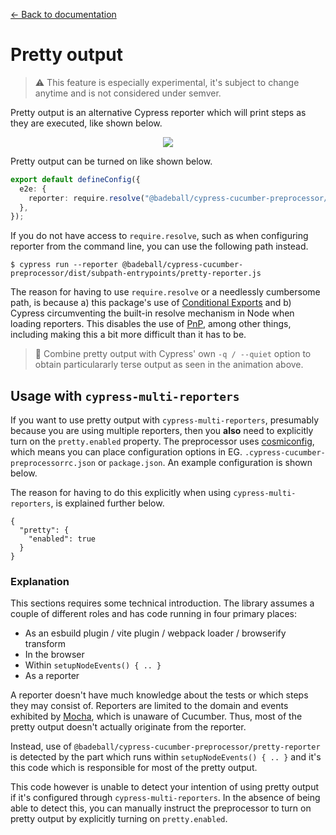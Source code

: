 [← Back to documentation](readme.md)

# Pretty output

> :warning:	This feature is especially experimental, it's subject to change anytime and is not considered under semver.

Pretty output is an alternative Cypress reporter which will print steps as they are executed, like shown below.

<p align="center">
  <img src="https://raw.github.com/badeball/cypress-cucumber-preprocessor/master/docs/pretty.gif" />
</p>

Pretty output can be turned on like shown below.

```ts
export default defineConfig({
  e2e: {
    reporter: require.resolve("@badeball/cypress-cucumber-preprocessor/pretty-reporter")
  },
});
```

If you do not have access to `require.resolve`, such as when configuring reporter from the command line, you can use the following path instead.

```
$ cypress run --reporter @badeball/cypress-cucumber-preprocessor/dist/subpath-entrypoints/pretty-reporter.js
```

The reason for having to use `require.resolve` or a needlessly cumbersome path, is because a) this package's use of [Conditional Exports](https://nodejs.org/api/packages.html#conditional-exports) and b) Cypress circumventing the built-in resolve mechanism in Node when loading reporters. This disables the use of [PnP](https://github.com/cypress-io/cypress/issues/18922), among other things, including making this a bit more difficult than it has to be.

> :pushpin: Combine pretty output with Cypress' own `-q / --quiet` option to obtain particulararly terse output as seen in the animation above.

## Usage with `cypress-multi-reporters`

If you want to use pretty output with `cypress-multi-reporters`, presumably because you are using multiple reporters, then you **also** need to explicitly turn on the `pretty.enabled` property. The preprocessor uses [cosmiconfig](https://github.com/davidtheclark/cosmiconfig), which means you can place configuration options in EG. `.cypress-cucumber-preprocessorrc.json` or `package.json`. An example configuration is shown below.

The reason for having to do this explicitly when using `cypress-multi-reporters`, is explained further below.

```
{
  "pretty": {
    "enabled": true
  }
}
```

### Explanation

This sections requires some technical introduction. The library assumes a couple of different roles and has code running in four primary places:

* As an esbuild plugin / vite plugin / webpack loader / browserify transform
* In the browser
* Within `setupNodeEvents() { .. }`
* As a reporter

A reporter doesn't have much knowledge about the tests or which steps they may consist of. Reporters are limited to the domain and events exhibited by [Mocha](https://mochajs.org/), which is unaware of Cucumber. Thus, most of the pretty output doesn't actually originate from the reporter.

Instead, use of `@badeball/cypress-cucumber-preprocessor/pretty-reporter` is detected by the part which runs within `setupNodeEvents() { .. }` and it's this code which is responsible for most of the pretty output.

This code however is unable to detect your intention of using pretty output if it's configured through `cypress-multi-reporters`. In the absence of being able to detect this, you can manually instruct the preprocessor to turn on pretty output by explicitly turning on `pretty.enabled`.
